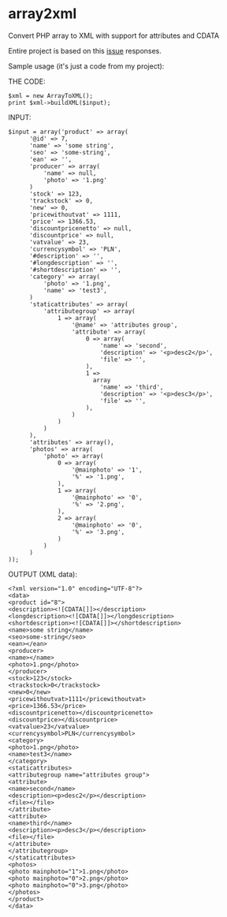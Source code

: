 array2xml
=========

Convert PHP array to XML with support for attributes and CDATA

Entire project is based on this [issue](http://stackoverflow.com/questions/99350/passing-php-associative-arrays-to-and-from-xml) responses.

Sample usage (it's just a code from my project):

THE CODE:
<pre><code>$xml = new ArrayToXML();
print $xml->buildXML($input);
</code></pre>

INPUT:
<pre><code>$input = array('product' => array(
      '@id' => 7,
      'name' => 'some string',
      'seo' => 'some-string',
      'ean' => '',
      'producer' => array(
          'name' => null,
          'photo' => '1.png'
      )
      'stock' => 123,
      'trackstock' => 0,
      'new' => 0,
      'pricewithoutvat' => 1111,
      'price' => 1366.53,
      'discountpricenetto' => null,
      'discountprice' => null,
      'vatvalue' => 23,
      'currencysymbol' => 'PLN',
      '#description' => '',
      '#longdescription' => '',
      '#shortdescription' => '',
      'category' => array(
          'photo' => '1.png',
          'name' => 'test3',
      )
      'staticattributes' => array(
          'attributegroup' => array(
              1 => array(
                  '@name' => 'attributes group',
                  'attribute' => array(
                      0 => array(
                          'name' => 'second',
                          'description' => '&lt;p&gt;desc2&lt;/p&gt;',
                          'file' => '',
                      ),
                      1 => 
                        array
                          'name' => 'third',
                          'description' => '&lt;p&gt;desc3&lt;/p&gt;',
                          'file' => '',
                      ),
                  )
              )
          )
      ),
      'attributes' => array(),
      'photos' => array(
          'photo' => array(
              0 => array(
                  '@mainphoto' => '1',
                  '%' => '1.png',
              ),
              1 => array(
                  '@mainphoto' => '0',
                  '%' => '2.png',
              ),
              2 => array(
                  '@mainphoto' => '0',
                  '%' => '3.png',
              )
          )
      )
));
</code></pre>

OUTPUT (XML data):
<pre><code>&lt;?xml version="1.0" encoding="UTF-8"?&gt;
&lt;data&gt;
&lt;product id="8"&gt;
&lt;description&gt;&lt;![CDATA[]]&gt;&lt;/description&gt;
&lt;longdescription&gt;&lt;![CDATA[]]&gt;&lt;/longdescription&gt;
&lt;shortdescription&gt;&lt;![CDATA[]]&gt;&lt;/shortdescription&gt;
&lt;name&gt;some string&lt;/name&gt;
&lt;seo&gt;some-string&lt;/seo&gt;
&lt;ean&gt;&lt;/ean&gt;
&lt;producer&gt;
&lt;name&gt;&lt;/name&gt;
&lt;photo&gt;1.png&lt;/photo&gt;
&lt;/producer&gt;
&lt;stock&gt;123&lt;/stock&gt;
&lt;trackstock&gt;0&lt;/trackstock&gt;
&lt;new&gt;0&lt;/new&gt;
&lt;pricewithoutvat&gt;1111&lt;/pricewithoutvat&gt;
&lt;price&gt;1366.53&lt;/price&gt;
&lt;discountpricenetto&gt;&lt;/discountpricenetto&gt;
&lt;discountprice&gt;&lt;/discountprice&gt;
&lt;vatvalue&gt;23&lt;/vatvalue&gt;
&lt;currencysymbol&gt;PLN&lt;/currencysymbol&gt;
&lt;category&gt;
&lt;photo&gt;1.png&lt;/photo&gt;
&lt;name&gt;test3&lt;/name&gt;
&lt;/category&gt;
&lt;staticattributes&gt;
&lt;attributegroup name="attributes group"&gt;
&lt;attribute&gt;
&lt;name&gt;second&lt;/name&gt;
&lt;description&gt;&lt;p&gt;desc2&lt;/p&gt;&lt;/description&gt;
&lt;file&gt;&lt;/file&gt;
&lt;/attribute&gt;
&lt;attribute&gt;
&lt;name&gt;third&lt;/name&gt;
&lt;description&gt;&lt;p&gt;desc3&lt;/p&gt;&lt;/description&gt;
&lt;file&gt;&lt;/file&gt;
&lt;/attribute&gt;
&lt;/attributegroup&gt;
&lt;/staticattributes&gt;
&lt;photos&gt;
&lt;photo mainphoto="1"&gt;1.png&lt;/photo&gt;
&lt;photo mainphoto="0"&gt;2.png&lt;/photo&gt;
&lt;photo mainphoto="0"&gt;3.png&lt;/photo&gt;
&lt;/photos&gt;
&lt;/product&gt;
&lt;/data&gt;
</code></pre>

